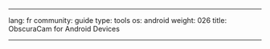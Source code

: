 

---

lang: fr
community: guide
type: tools
os: android
weight: 026
title: ObscuraCam for Android Devices

---

<stub>

